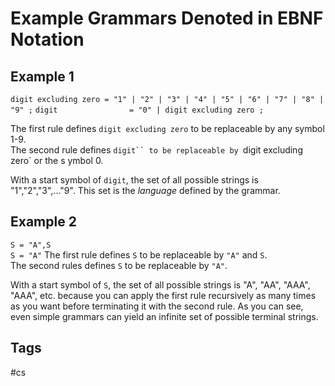 # Example Grammars Denoted in EBNF Notation

## Example 1
`digit excluding zero = "1" | "2" | "3" | "4" | "5" | "6" | "7" | "8" | "9" ;`
`digit                = "0" | digit excluding zero ;`  

The first rule defines `digit excluding zero` to be replaceable by any symbol 1-9.  
The second rule defines `digit`` to be replaceable by `digit excluding zero` or the s ymbol 0.  

With a start symbol of `digit`, the set of all possible strings is "1","2","3",..."9". This set is the *language* defined by the grammar.  

## Example 2
`S = "A",S`  
`S = "A"`
The first rule defines `S` to be replaceable by `"A"` and `S`.  
The second rules defines `S` to be replaceable by `"A"`.  

With a start symbol of `S`, the set of all possible strings is "A", "AA", "AAA", "AAA", etc. because you can apply the first rule recursively as many times as you want before terminating it with the second rule. As you can see, even simple grammars can yield an infinite set of possible terminal strings.   

## Tags
#cs
